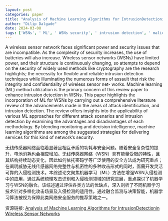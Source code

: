 ```yaml
---
layout: post
categories: paper
title: "Analysis of Machine Learning Algorithms for IntrusionDetectionin Wireless Sensor Networks"
author: "Dilip Dalgade"
date: 2024-03-08
tags: ['WSNs', ' ML', ' WSNs security', ' intrusion detection', ' malicious node detection']
---
```


A wireless sensor network faces significant power and security issues that are incompatible. As the complexity of security increases, the use of batteries will also increase. Wireless sensor networks (WSNs) have limited power, and their structure is continuously changing, so attempts to depend on the security of widely used methods like cryptography are the research highlights; the necessity for flexible and reliable intrusion detection techniques while illuminating the numerous forms of assault that risk the integrity and confidentiality of wireless sensor net- works. Machine learning (ML) method utilization is the primary concern of this review paper to enhance intrusion detection in WSNs. This paper highlights the incorporation of ML for WSNs by carrying out a comprehensive literature review of the advancements made in the areas of attack identification, and intrusion detection. The review offers insights into the applicability of various ML approaches for different attack scenarios and intrusion detection by examining the advantages and disadvantages of each methodology. By blending monitoring and decision intelligence, machine learning algorithms are among the suggested strategies for delivering services for this kind of network’s security.

无线传感器网络面临着显著且相互矛盾的功耗与安全问题。随着安全复杂性的提升，电池消耗也会相应增加。无线传感器网络（WSN）具有能量受限的特性，且其结构持续动态变化，因此如何依托密码学等广泛使用的安全方法成为研究重点；在阐明威胁无线传感器网络完整性与机密性的多种攻击形式的同时，亟需开发灵活可靠的入侵检测技术。本综述论文聚焦机器学习（ML）方法在增强WSN入侵检测中的应用，通过系统梳理攻击识别和入侵检测领域的研究进展，重点探讨了机器学习与WSN的融合。该综述通过评估各类方法的优缺点，深入剖析了不同机器学习技术针对多样化攻击场景及入侵检测的适用性。通过融合监测与决策智能，机器学习算法被视为保障此类网络安全服务的推荐策略之一。

资源链接: [Analysis of Machine Learning Algorithms for IntrusionDetectionin Wireless Sensor Networks](https://papers.ssrn.com/sol3/papers.cfm?abstract_id=4752583)
